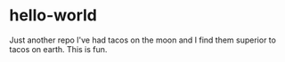 # hello-world
Just another repo
I've had tacos on the moon and I find them superior to tacos on earth.
This is fun.

